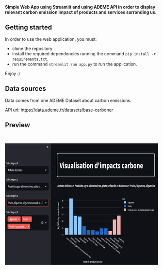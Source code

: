 **Simple Web App using Streamlit and using ADEME API in order to display relevant carbon emission impact of products and services surronding us.**

## Getting started

In order to use the web application, you must:
- clone the repository
- install the required dependencies running the command ```pip install -r requirements.txt```.
- run the command ```streamlit run app.py``` to run the application.

Enjoy :) 

## Data sources

Data comes from one ADEME Dataset about carbon emissions.

API url: https://data.ademe.fr/datasets/base-carboner

## Preview

<br>
<p align="center">
<img src="preview.png" alt="Preview of the web application" width="700" height="400">
</p>
<!-- ![Preview of the web application](preview.png) -->